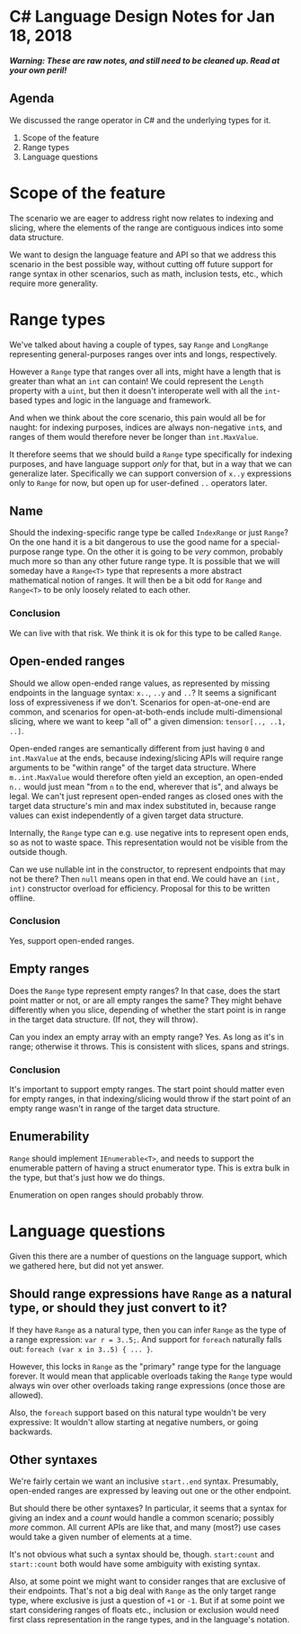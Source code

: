 ﻿# C# Language Design Notes for Jan 18, 2018

***Warning: These are raw notes, and still need to be cleaned up. Read at your own peril!***

## Agenda

We discussed the range operator in C# and the underlying types for it.

1. Scope of the feature
2. Range types
3. Language questions

# Scope of the feature

The scenario we are eager to address right now relates to indexing and slicing, where the elements of the range are contiguous indices into some data structure.

We want to design the language feature and API so that we address this scenario in the best possible way, without cutting off future support for range syntax in other scenarios, such as math, inclusion tests, etc., which require more generality.


# Range types

We've talked about having a couple of types, say `Range` and `LongRange` representing general-purposes ranges over ints and longs, respectively. 

However a `Range` type that ranges over all ints, might have a length that is greater than what an `int` can contain! We could represent the `Length` property with a `uint`, but then it doesn't interoperate well with all the `int`-based types and logic in the language and framework.

And when we think about the core scenario, this pain would all be for naught: for indexing purposes, indices are always non-negative `int`s, and ranges of them would therefore never be longer than `int.MaxValue`.

It therefore seems that we should build a `Range` type specifically for indexing purposes, and have language support *only* for that, but in a way that we can generalize later. Specifically we can support conversion of `x..y` expressions only to `Range` for now, but open up for user-defined `..` operators later.

## Name

Should the indexing-specific range type be called `IndexRange` or just `Range`? On the one hand it is a bit dangerous to use the good name for a special-purpose range type. On the other it is going to be *very* common, probably much more so than any other future range type. It is possible that we will someday have a `Range<T>` type that represents a more abstract mathematical notion of ranges. It will then be a bit odd for `Range` and `Range<T>` to be only loosely related to each other. 

### Conclusion

We can live with that risk. We think it is ok for this type to be called `Range`.


## Open-ended ranges

Should we allow open-ended range values, as represented by missing endpoints in the language syntax: `x..`, `..y` and `..`? It seems a significant loss of expressiveness if we don't. Scenarios for open-at-one-end are common, and scenarios for open-at-both-ends include multi-dimensional slicing, where we want to keep "all of" a given dimension: `tensor[.., ..1, ..]`.

Open-ended ranges are semantically different from just having `0` and `int.MaxValue` at the ends, because indexing/slicing APIs will require range arguments to be "within range" of the target data structure. Where `m..int.MaxValue` would therefore often yield an exception, an open-ended `n..` would just mean "from `n` to the end, wherever that is", and always be legal. We can't just represent open-ended ranges as closed ones with the target data structure's min and max index substituted in, because range values can exist independently of a given target data structure.

Internally, the `Range` type can e.g. use negative ints to represent open ends, so as not to waste space. This representation would not be visible from the outside though.

Can we use nullable int in the constructor, to represent endpoints that may not be there? Then `null` means open in that end. We could have an `(int, int)` constructor overload for efficiency. Proposal for this to be written offline.

### Conclusion

Yes, support open-ended ranges.

## Empty ranges

Does the `Range` type represent empty ranges? In that case, does the start point matter or not, or are all empty ranges the same? They might behave differently when you slice, depending of whether the start point is in range in the target data structure. (If not, they will throw).

Can you index an empty array with an empty range? Yes. As long as it's in range; otherwise it throws. This is consistent with slices, spans and strings.

### Conclusion

It's important to support empty ranges. The start point should matter even for empty ranges, in that indexing/slicing would throw if the start point of an empty range wasn't in range of the target data structure. 

## Enumerability

`Range` should implement `IEnumerable<T>`, and needs to support the enumerable pattern of having a struct enumerator type. This is extra bulk in the type, but that's just how we do things.

Enumeration on open ranges should probably throw.


# Language questions

Given this there are a number of questions on the language support, which we gathered here, but did not yet answer.

## Should range expressions have `Range` as a natural type, or should they just convert to it?

If they have `Range` as a natural type, then you can infer `Range` as the type of a range expression: `var r = 3..5;`. And support for `foreach` naturally falls out: `foreach (var x in 3..5) { ... }`.

However, this locks in `Range` as the "primary" range type for the language forever. It would mean that applicable overloads taking the `Range` type would always win over other overloads taking range expressions (once those are allowed).

Also, the `foreach` support based on this natural type wouldn't be very expressive: It wouldn't allow starting at negative numbers, or going backwards. 

## Other syntaxes

We're fairly certain we want an inclusive `start..end` syntax. Presumably, open-ended ranges are expressed by leaving out one or the other endpoint.

But should there be other syntaxes? In particular, it seems that a syntax for giving an index and a *count* would handle a common scenario; possibly *more* common. All current APIs are like that, and many (most?) use cases would take a given number of elements at a time.

It's not obvious what such a syntax should be, though. `start:count` and `start::count` both would have some ambiguity with existing syntax. 

Also, at some point we might want to consider ranges that are exclusive of their endpoints. That's not a big deal with `Range` as the only target range type, where exclusive is just a question of `+1` or `-1`. But if at some point we start considering ranges of floats etc., inclusion or exclusion would need first class representation in the range types, and in the language's notation.

